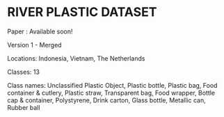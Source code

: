 # RIVER PLASTIC DATASET

Paper : Available soon!

Version 1 - Merged

Locations: Indonesia, Vietnam, The Netherlands

Classes: 13

Class names:
Unclassified Plastic Object, Plastic bottle, Plastic bag, Food container & cutlery, Plastic straw, Transparent bag, Food wrapper, Bottle cap & container, Polystyrene, Drink carton, Glass bottle, Metallic can, Rubber ball
